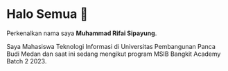 # Halo Semua 👋

Perkenalkan nama saya **Muhammad Rifai Sipayung**.  

Saya Mahasiswa Teknologi Informasi di Universitas Pembangunan Panca Budi Medan dan saat ini sedang mengikut program MSIB Bangkit Academy Batch 2 2023.




<!--
**Rifai2a2/Rifai2a2** is a ✨ _special_ ✨ repository because its `README.md` (this file) appears on your GitHub profile.

Here are some ideas to get you started:


- 🔭 I’m currently working on ...
- 🌱 I’m currently learning ...
- 👯 I’m looking to collaborate on ...
- 🤔 I’m looking for help with ...
- 💬 Ask me about ...
- 📫 How to reach me: ...
- 😄 Pronouns: ...
- ⚡ Fun fact: ...
-->
